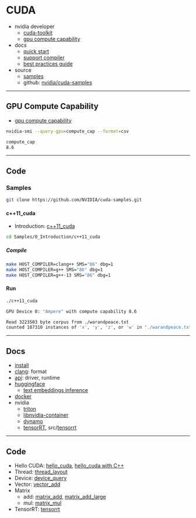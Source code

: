# CUDA

- nvidia developer
  - [cuda-toolkit](https://developer.nvidia.com/cuda-toolkit)
  - [gpu compute capability](https://developer.nvidia.com/cuda-gpus)
- docs
  - [quick start](https://docs.nvidia.com/cuda/cuda-quick-start-guide/index.html)
  - [support compiler](https://docs.nvidia.com/cuda/cuda-installation-guide-linux/#host-compiler-support-policy)
  - [best practices guide](https://docs.nvidia.com/cuda/cuda-c-best-practices-guide/)
- source
  - [samples](https://developer.nvidia.com/cuda-code-samples)
  - github: [nvidia/cuda-samples](https://github.com/nvidia/cuda-samples)

---

## GPU Compute Capability

- [gpu compute capability](https://developer.nvidia.com/cuda-gpus)

```bash
nvidia-smi --query-gpu=compute_cap --format=csv

compute_cap
8.6
```

---

## Code

### Samples

```bash
git clone https://github.com/NVIDIA/cuda-samples.git
```

#### c++11_cuda

- Introduction: [c++11_cuda](https://github.com/NVIDIA/cuda-samples/tree/master/Samples/0_Introduction/c++11_cuda)

```bash
cd Samples/0_Introduction/c++11_cuda
```

##### Compile

```bash
make HOST_COMPILER=clang++ SMS="86" dbg=1
make HOST_COMPILER=g++ SMS="86" dbg=1
make HOST_COMPILER=g++-13 SMS="86" dbg=1
```

#### Run

```bash
./c++11_cuda

GPU Device 0: "Ampere" with compute capability 8.6

Read 3223503 byte corpus from ./warandpeace.txt
counted 107310 instances of 'x', 'y', 'z', or 'w' in "./warandpeace.txt"
```

---

## Docs

- [install](docs/install.md)
- [clang](docs/clang.md): format
- [api](docs/api.md): driver, runtime
- [huggingface](docs/huggingface.md)
  - [text embeddings inference](docs/text.embeddings.inference.md)
- [docker](docs/docker.md)
- nvidia
  - [triton](docs/triton.md)
  - [libnvidia-container](docs/libnvidia.container.md)
  - [dynamo](docs/dynamo.md)
  - [tensorRT](docs/tensorrt.md), src/[tensorrt](src/tensorrt/README.md)

---

## Code

- Hello CUDA: [hello_cuda](src/hello_cuda/README.md), [hello_cuda with C++](src/hello_cuda_cpp/README.md)
- Thread: [thread_layout](src/thread_layout/README.md)
- Device: [device_query](src/device_query/README.md)
- Vector: [vector_add](src/vector_add/README.md)
- Matrix
  - add: [matrix_add](src/matrix_add/README.md), [matrix_add_large](src/matrix_add_large/README.md)
  - mul: [matrix_mul](src/matrix_mul/README.md)
- TensorRT: [tensorrt](src/tensorrt/README.md)

